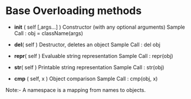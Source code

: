 # Base Overloading methods

* __init__ ( self [,args...] )
  Constructor (with any optional arguments)
  Sample Call : obj = className(args)

* __del__( self )
  Destructor, deletes an object
  Sample Call : del obj

* __repr__( self )
  Evaluable string representation
  Sample Call : repr(obj)

* __str__( self )
  Printable string representation
  Sample Call : str(obj)

* __cmp__ ( self, x )
  Object comparison
  Sample Call : cmp(obj, x)

Note:- A namespace is a mapping from names to objects.
